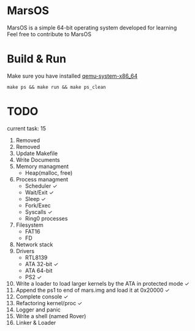# MarsOS
MarsOS is a simple 64-bit operating system developed for learning    
Feel free to contribute to MarsOS

# Build & Run   
Make sure you have installed [qemu-system-x86_64](https://archlinux.org/packages/extra/x86_64/qemu)
```console
make ps && make run && make ps_clean
```

# TODO
current task: 15

1. Removed
2. Removed
3. Update Makefile   
4. Write Documents
5. Memory managment
    - Heap(malloc, free)
6. Process managment
    - Scheduler ✓
    - Wait/Exit ✓
    - Sleep ✓
    - Fork/Exec
    - Syscalls ✓
    - Ring0 processes
7. Filesystem
    - FAT16
    - FD
8. Network stack
9. Drivers
    - RTL8139
    - ATA 32-bit ✓
    - ATA 64-bit
    - PS2 ✓
10. Write a loader to load larger kernels by the ATA in protected mode ✓
11. Append the ps1 to end of mars.img and load it at 0x20000 ✓
12. Complete console ✓
13. Refactoring kernel/proc ✓    
14. Logger and panic    
15. Write a shell (named Rover)    
16. Linker & Loader
